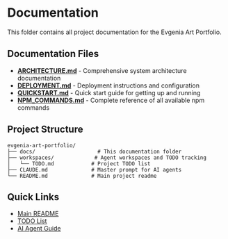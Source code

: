 # Documentation

This folder contains all project documentation for the Evgenia Art Portfolio.

## Documentation Files

- **[ARCHITECTURE.md](ARCHITECTURE.md)** - Comprehensive system architecture documentation
- **[DEPLOYMENT.md](DEPLOYMENT.md)** - Deployment instructions and configuration
- **[QUICKSTART.md](QUICKSTART.md)** - Quick start guide for getting up and running
- **[NPM_COMMANDS.md](NPM_COMMANDS.md)** - Complete reference of all available npm commands

## Project Structure

```
evgenia-art-portfolio/
├── docs/                    # This documentation folder
├── workspaces/             # Agent workspaces and TODO tracking
│   └── TODO.md            # Project TODO list
├── CLAUDE.md              # Master prompt for AI agents
└── README.md              # Main project readme
```

## Quick Links

- [Main README](../README.md)
- [TODO List](../workspaces/TODO.md)
- [AI Agent Guide](../CLAUDE.md)
